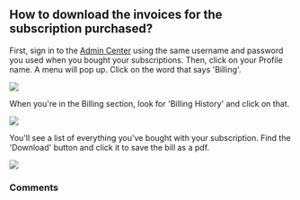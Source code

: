 ## How to download the invoices for the subscription purchased?


<p class="no-margin">First, sign in to the <a href="https://admin.teams-pro.com/" target="_blank" class="admin-center-content-link">Admin Center</a> using the same username and password you used when you bought your subscriptions. Then, click on your Profile name. A menu will pop up. Click on the word that says 'Billing'.</p>
<p class="no-margin"></p>
<div class="admin-center-container"><img src="/assets/img/teams-pro/3_1.png"></div><p class="no-margin"></p>
<p class="no-margin"></p>
<p class="no-margin">When you're in the Billing section, look for 'Billing History' and click on that.</p>
<p class="no-margin"></p>
<div class="admin-center-container"><img src="/assets/img/teams-pro/3_2.png"></div><p class="no-margin"></p>
<p class="no-margin"></p>
<p class="no-margin">You'll see a list of everything you've bought with your subscription. Find the 'Download' button and click it to save the bill as a pdf.</p>
<p class="no-margin"></p>
<div class="admin-center-container"><img src="/assets/img/teams-pro/3_3.png"></div><p class="no-margin"></p>
<p class="no-margin"></p>

### Comments
<Comments />
 